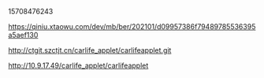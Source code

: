 15708476243

https://qiniu.xtaowu.com/dev/mb/ber/202101/d09957386f79489785536395a5aef130

http://ctgit.szctjt.cn/carlife_applet/carlifeapplet.git

http://10.9.17.49/carlife_applet/carlifeapplet

